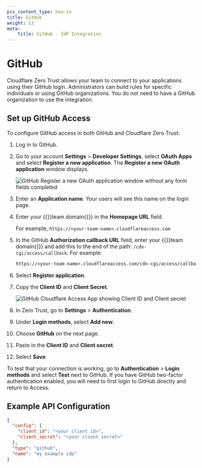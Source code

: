 ```yaml
---
pcx_content_type: how-to
title: GitHub
weight: 13
meta:
    title: GitHub - IdP Integration
---
```


# GitHub

Cloudflare Zero Trust allows your team to connect to your applications using their GitHub login. Administrators can build rules for specific individuals or using GitHub organizations. You do not need to have a GitHub organization to use the integration.

## Set up GitHub Access

To configure GitHub access in both GitHub and Cloudflare Zero Trust:

1. Log in to GitHub.

1. Go to your account **Settings** > **Developer Settings**, select **OAuth Apps** and select **Register a new application**. The **Register a new OAuth application** window displays.

    ![GitHub Register a new OAuth application window without any form fields completed](/images/cloudflare-one/identity/github/github2.png)

1. Enter an **Application name**. Your users will see this name on the login page.

1. Enter your {{<glossary-tooltip term_id="team domain">}}team domain{{</glossary-tooltip>}} in the **Homepage URL** field.

    For example, `https://<your-team-name>.cloudflareaccess.com`

1. In the GitHub **Authorization callback URL** field, enter your {{<glossary-tooltip term_id="team domain">}}team domain{{</glossary-tooltip>}} and add this to the end of the path: `/cdn-cgi/access/callback`. For example:

    ```txt
    https://<your-team-name>.cloudflareaccess.com/cdn-cgi/access/callback
    ```

1. Select **Register application**.

1. Copy the **Client ID** and **Client Secret**.

    ![GitHub Cloudflare Access App showing Client ID and Client secret](/images/cloudflare-one/identity/github/github4.png)

1. In Zero Trust, go to **Settings** > **Authentication**.

1. Under **Login methods**, select **Add new**.

1. Choose **GitHub** on the next page.

1. Paste in the **Client ID** and **Client secret**.

1. Select **Save**.

To test that your connection is working, go to **Authentication** > **Login methods** and select **Test** next to GitHub.
If you have GitHub two-factor authentication enabled, you will need to first login to GitHub directly and return to Access.

## Example API Configuration

```json
{
  "config": {
    "client_id": "<your client id>",
    "client_secret": "<your client secret>"
  },
  "type": "github",
  "name": "my example idp"
}
```
